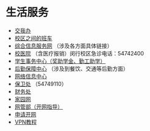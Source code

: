 # 生活服务

* [交我办](https://my.sjtu.edu.cn/Task#allow)
* [校区之间的班车](https://bus.sjtu.edu.cn/commute/2)
* [综合信息服务网](https://info.sjtu.edu.cn/index.aspx?jatkt=rejected) （涉及各方面具体链接）
* [校医院](https://hospital.sjtu.edu.cn/#/) （含医疗报销）闵行校区急诊电话：54742400
* [学生事务中心（奖助学金、勤工助学）](http://affairs.sjtu.edu.cn/main.action)
* [后勤保障中心](https://houqin.sjtu.edu.cn/) （涉及到餐饮、交通等后勤方面）
* [网络信息中心](https://net.sjtu.edu.cn/)
* [保卫处](https://bwc.sjtu.edu.cn/) （54749110）
* [财务处](https://www.jdcw.sjtu.edu.cn/)
* [家园网](http://ourhome.sjtu.edu.cn/)
* [网管部（开网指导）](https://nimo.sjtu.edu.cn/tutorial/)
* [申请开网](https://netapply.sjtu.edu.cn/)
* [VPN教程](https://net.sjtu.edu.cn/wlfw/VPN.htm)


